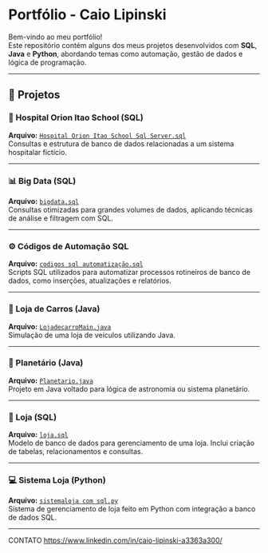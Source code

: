 # Portfólio - Caio Lipinski

Bem-vindo ao meu portfólio!  
Este repositório contém alguns dos meus projetos desenvolvidos com **SQL**, **Java** e **Python**, abordando temas como automação, gestão de dados e lógica de programação.

---

## 📁 Projetos

### 🏥 Hospital Orion Itao School (SQL)
**Arquivo:** [`Hospital Orion Itao School Sql Server.sql`](./Hospital%20Orion%20Itao%20School%20Sql%20Server.sql)  
Consultas e estrutura de banco de dados relacionadas a um sistema hospitalar fictício.

---


### 📊 Big Data (SQL)
**Arquivo:** [`bigdata.sql`](./bigdata.sql)  
Consultas otimizadas para grandes volumes de dados, aplicando técnicas de análise e filtragem com SQL.

---


### ⚙️ Códigos de Automação SQL
**Arquivo:** [`codigos sql automatização.sql`](./codigos%20sql%20automatiza%C3%A7%C3%A3o.sql)  
Scripts SQL utilizados para automatizar processos rotineiros de banco de dados, como inserções, atualizações e relatórios.


---


### 🚗 Loja de Carros (Java)
**Arquivo:** [`LojadecarroMain.java`](./LojadecarroMain.java)  
Simulação de uma loja de veículos utilizando Java. 

---

### 🌌 Planetário (Java)
**Arquivo:** [`Planetario.java`](./Planetario.java)  
Projeto em Java voltado para lógica de astronomia ou sistema planetário.


---

### 🏬 Loja (SQL)
**Arquivo:** [`loja.sql`](./loja.sql)  
Modelo de banco de dados para gerenciamento de uma loja. Inclui criação de tabelas, relacionamentos e consultas.

---

### 💻 Sistema Loja (Python)
**Arquivo:** [`sistemaloja com sql.py`](./sistemaloja%20com%20sql.py)  
Sistema de gerenciamento de loja feito em Python com integração a banco de dados SQL.  

---

CONTATO
https://www.linkedin.com/in/caio-lipinski-a3363a300/

